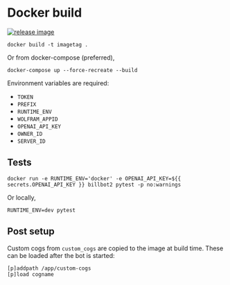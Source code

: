 # Docker build

[![release image](https://github.com/WiIIiamTang/billbot2/actions/workflows/docker_build.yml/badge.svg)](https://github.com/WiIIiamTang/billbot2/actions/workflows/docker_build.yml)

```
docker build -t imagetag .
```

Or from docker-compose (preferred),

```
docker-compose up --force-recreate --build
```

Environment variables are required:

- `TOKEN`
- `PREFIX`
- `RUNTIME_ENV`
- `WOLFRAM_APPID`
- `OPENAI_API_KEY`
- `OWNER_ID`
- `SERVER_ID`

## Tests

```
docker run -e RUNTIME_ENV='docker' -e OPENAI_API_KEY=${{ secrets.OPENAI_API_KEY }} billbot2 pytest -p no:warnings
```

Or locally,

```
RUNTIME_ENV=dev pytest
```

## Post setup

Custom cogs from `custom_cogs` are copied to the image at build time. These can be loaded after the bot is started:

```
[p]addpath /app/custom-cogs
[p]load cogname
```
